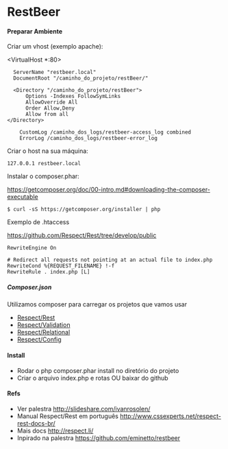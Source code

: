 # RestBeer


#### Preparar Ambiente

Criar um vhost (exemplo apache):

  <VirtualHost *:80>
  
      ServerName "restbeer.local"
      DocumentRoot "/caminho_do_projeto/restBeer/"
    
      <Directory "/caminho_do_projeto/restBeer">
          Options -Indexes FollowSymLinks
          AllowOverride All
          Order Allow,Deny
          Allow from all
    </Directory>        
        
        CustomLog /caminho_dos_logs/restbeer-access_log combined
        ErrorLog /caminho_dos_logs/restbeer-error_log
  </VirtualHost>

Criar o host na sua máquina:

	127.0.0.1 restbeer.local

Instalar o composer.phar: 

<https://getcomposer.org/doc/00-intro.md#downloading-the-composer-executable>

	$ curl -sS https://getcomposer.org/installer | php

Exemplo de .htaccess

<https://github.com/Respect/Rest/tree/develop/public>

	RewriteEngine On

	# Redirect all requests not pointing at an actual file to index.php
	RewriteCond %{REQUEST_FILENAME} !-f
	RewriteRule . index.php [L] 

##### Composer.json

Utilizamos composer para carregar os projetos que vamos usar

* [Respect/Rest](http://github.com/Respect/Rest)
* [Respect/Validation](http://github.com/Respect/Validation)
* [Respect/Relational](http://github.com/Respect/Relational)
* [Respect/Config](http://github.com/Respect/Config)

#### Install

* Rodar o php composer.phar install no diretório do projeto
* Criar o arquivo index.php e rotas OU baixar do github

#### Refs

* Ver palestra <http://slideshare.com/ivanrosolen/>
* Manual Respect/Rest em português <http://www.cssexperts.net/respect-rest-docs-br/>
* Mais docs <http://respect.li/>
* Inpirado na palestra <https://github.com/eminetto/restbeer>